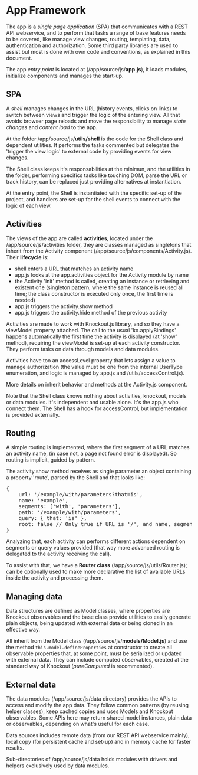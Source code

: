 # App Framework
The app is a *single page application* (SPA) that communicates with a REST API webservice, and to perform that tasks a range of base features needs to be covered, like manage view changes, routing, templating, data, authentication and authorization. Some third party libraries are used to assist but most is done with own code and conventions, as explained in this document.

The app *entry point* is located at (/app/source/js/**app.js**), it loads modules, initialize components and manages the start-up.

## SPA
A *shell* manages changes in the URL (history events, clicks on links) to switch between views and trigger the logic of the entering view. All that avoids browser page reloads and move the responsibility to manage *state changes* and *content load* to the app.

At the folder /app/source/js/**utils/shell** is the code for the Shell class and dependent utilities. It performs the tasks commented but delegates the 'trigger the view logic' to external code by providing events for view changes.

The Shell class keeps it's responsabilities at the minimun, and the utilities in the folder, performing specifics tasks like touching DOM, parse the URL or track history, can be replaced just providing alternatives at instantiation.

At the entry point, the Shell is instantiated with the specific set-up of the project, and handlers are set-up for the shell events to connect with the logic of each view.

## Activities
The views of the app are called **activities**, located under the /app/source/js/activities folder, they are classes managed as singletons that inherit from the Activity component (/app/source/js/components/Activity.js). Their **lifecycle** is:
- shell enters a URL that matches an activity name
- app.js looks at the app.activities object for the Activity module by name
- the Activity 'init' method is called, creating an instance or retrieving and existent one (singleton pattern, where the same instance is reused all time; the class constructor is executed only once, the first time is needed)
- app.js triggers the activity.show method
- app.js triggers the activity.hide method of the previous activity

Activities are made to work with Knockout.js library, and so they have a viewModel property attached. The call to the usual 'ko.applyBindings' happens automatically the first time the activity is displayed (at 'show' method), requiring the viewModel is set-up at each activity constructor. They perform tasks on data through models and data modules.

Activities have too an accessLevel property that lets assign a value to manage authorization (the value must be one from the internal UserType enumeration, and logic is managed by app.js and /utils/accessControl.js).

More details on inherit behavior and methods at the Activity.js component.

Note that the Shell class knows nothing about activities, knockout, models or data modules. It's independent and usable alone. It's the app.js who connect them. The Shell has a hook for accessControl, but implementation is provided externally.

## Routing
A simple routing is implemented, where the first segment of a URL matches an activity name, (in case not, a page not found error is displayed). So routing is implicit, guided by pattern.

The activity.show method receives as single parameter an object containing a property 'route', parsed by the Shell and that looks like:
<pre>
{
    url: '/example/with/parameters?that=is',
    name: 'example',
    segments: ['with', 'parameters'],
    path: '/example/with/parameters',
    query: { that: 'is' },
    root: false // Only true if URL is '/', and name, segments and path will be null
}
</pre>

Analyzing that, each activity can performs different actions dependent on segments or query values provided (that way more advanced routing is delegated to the activity receiving the call).

To assist with that, we have a **Router class** (/app/source/js/utils/Router.js); can be optionally used to make more declarative the list of available URLs inside the activity and processing them.

## Managing data
Data structures are defined as Model classes, where properties are Knockout observables and the base class provide utilities to easily generate plain objects, being updated with external data or being cloned in an effective way.

All inherit from the Model class (/app/source/js/**models/Model.js**) and use the method `this.model.defineProperties` at constructor to create all observable properties that, at some point, must be serialized or updated with external data.
They can include computed observables, created at the standard way of Knockout (*pureComputed* is recommented).

## External data
The data modules (/app/source/js/data directory) provides the APIs to access and modify the app data.
They follow common patterns (by reusing helper classes), keep cached copies and uses Models and Knockout observables. Some APIs here may return shared model instances, plain data or observables, depending on what's useful for each case.

Data sources includes remote data (from our REST API webservice mainly), local copy (for persistent cache and set-up) and in memory cache for faster results.

Sub-directories of /app/source/js/data holds modules with drivers and helpers exclusively used by data modules.
